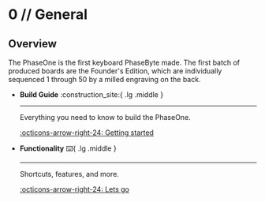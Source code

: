# 0 // General

## Overview

The PhaseOne is the first keyboard PhaseByte made. The first batch of produced boards are the Founder's Edition, which are individually sequenced 1 through 50 by a milled engraving on the back. 

<div class="grid cards" markdown>

-   __Build Guide__ :construction_site:{ .lg .middle }

    ---

    Everything you need to know to build the PhaseOne.

    [:octicons-arrow-right-24: Getting started](02_PhaseOne_BuildGuide.md)

-   __Functionality__ :keyboard:{ .lg .middle }

    ---

    Shortcuts, features, and more.

    [:octicons-arrow-right-24: Lets go](01_PhaseOne_Functionality.md)
